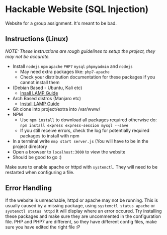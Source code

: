 # Hackable Website (SQL Injection)
Website for a group assignment. It's meant to be bad.

## Instructions (Linux)
*NOTE: These instructions are rough guidelines to setup the project, they may not be accurate.*
- Install `nodejs` `npm`  `apache` `PHP7` `mysql` `phpmyadmin` and `nodejs`
    - May need extra packages like: `php7-apache`
    - Check your distribution documentation for these packages if you cannot install them
- (Debian Based - Ubuntu, Kali etc)
    - [Insall LAMP Guide](https://www.digitalocean.com/community/tutorials/how-to-install-linux-apache-mysql-php-lamp-stack-ubuntu-18-04)
- Arch Based distros (Manjaro etc)
    - [Install LAMP Guide](https://www.linode.com/docs/guides/how-to-install-a-lamp-stack-on-arch-linux/)
- Git clone into project/extra into /var/www/
- NPM
    - Use `npm install` to download all packages required otherwise do: `npm install express express-session mysql --save`
    - If you still receive errors, check the log for potentially required packages to install with npm
- In a terminal write `nmp start server.js` (You will have to be in the project directory
- Open a browser to `localhost:3000` to view the website
- Should be good to go :)


Make sure to enable apache or httpd with `systemctl`. They will need to be restarted when configuring a file.

## Error Handling
If the website is unreachable, httpd or apache may not be running. This is usually caused by a missing package, using `systemctl status apache` or `systemctl status httpd` it will display where an error occured. Try installing these packages and make sure they are uncommented in the configuration file. PHP and PHP7 are different, so they have different config files, make sure you have edited the right file :P

